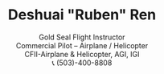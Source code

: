 ---
widget: hero
headless: true
weight: 10
title: "Deshuai \"Ruben\" Ren"
subtitle: |
  Gold Seal Flight Instructor  
  Commercial Pilot – Airplane / Helicopter  
  CFII-Airplane & Helicopter, AGI, IGI  
  📞 (503)-400-8808
#cta:
  #label: "View Resume"
  #url: "/files/resume.pdf"
  #icon: "cv"
 # use_internal: true
design:
  background:
    color: "primary"
    text_color_light: true
---